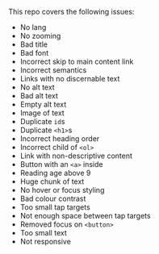 This repo covers the following issues:

- No lang
- No zooming
- Bad title
- Bad font
- Incorrect skip to main content link
- Incorrect semantics
- Links with no discernable text
- No alt text
- Bad alt text
- Empty alt text
- Image of text
- Duplicate `id`s
- Duplicate `<h1>`s
- Incorrect heading order
- Incorrect child of `<ol>`
- Link with non-descriptive content
- Button with an `<a>` inside
- Reading age above 9
- Huge chunk of text
- No hover or focus styling
- Bad colour contrast
- Too small tap targets
- Not enough space between tap targets
- Removed focus on `<button>`
- Too small text
- Not responsive

